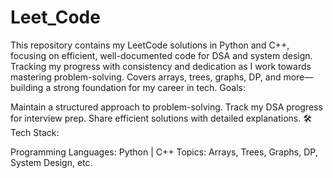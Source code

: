 # Leet_Code
This repository contains my LeetCode solutions in Python and C++, focusing on efficient, well-documented code for DSA and system design. Tracking my progress with consistency and dedication as I work towards mastering problem-solving. Covers arrays, trees, graphs, DP, and more—building a strong foundation for my career in tech.
Goals:

Maintain a structured approach to problem-solving.
Track my DSA progress for interview prep.
Share efficient solutions with detailed explanations.
🛠 Tech Stack:

Programming Languages: Python | C++
Topics: Arrays, Trees, Graphs, DP, System Design, etc.
